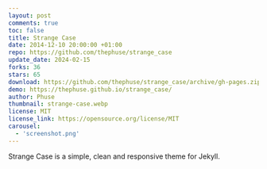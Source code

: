 ```yaml
---
layout: post
comments: true
toc: false
title: Strange Case
date: 2014-12-10 20:00:00 +01:00
repo: https://github.com/thephuse/strange_case
update_date: 2024-02-15
forks: 36
stars: 65
download: https://github.com/thephuse/strange_case/archive/gh-pages.zip
demo: https://thephuse.github.io/strange_case/
author: Phuse
thumbnail: strange-case.webp
license: MIT
license_link: https://opensource.org/license/MIT
carousel:
  - 'screenshot.png'
---
```


Strange Case is a simple, clean and responsive theme for Jekyll.
